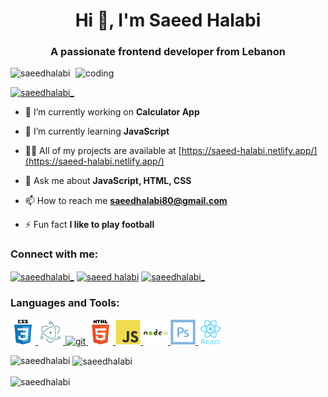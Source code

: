 
<h1 align="center">Hi 👋, I'm Saeed Halabi</h1>
<h3 align="center">A passionate frontend developer from Lebanon</h3>
<img align="right" alt="coding" width="400" src="https://media.tenor.com/qJ5evVs-_uUAAAAC/coding.gif"

<p align="left"> <img src="https://komarev.com/ghpvc/?username=saeedhalabi&label=Profile%20views&color=0e75b6&style=flat" alt="saeedhalabi" /> </p>

<p align="left"> <a href="https://twitter.com/saeedhalabi_" target="blank"><img src="https://img.shields.io/twitter/follow/saeedhalabi_?logo=twitter&style=for-the-badge" alt="saeedhalabi_" /></a> </p>

- 🔭 I’m currently working on **Calculator App**

- 🌱 I’m currently learning **JavaScript**

- 👨‍💻 All of my projects are available at [https://saeed-halabi.netlify.app/](https://saeed-halabi.netlify.app/)

- 💬 Ask me about **JavaScript, HTML, CSS**

- 📫 How to reach me **saeedhalabi80@gmail.com**

- ⚡ Fun fact **I like to play football**

<h3 align="left">Connect with me:</h3>
<p align="left">
<a href="https://twitter.com/saeedhalabi_" target="blank"><img align="center" src="https://raw.githubusercontent.com/rahuldkjain/github-profile-readme-generator/master/src/images/icons/Social/twitter.svg" alt="saeedhalabi_" height="30" width="40" /></a>
<a href="https://www.facebook.com/saeed.halabi.144" target="blank"><img align="center" src="https://raw.githubusercontent.com/rahuldkjain/github-profile-readme-generator/master/src/images/icons/Social/facebook.svg" alt="saeed halabi" height="30" width="40" /></a>
<a href="https://instagram.com/saeedhalabi_" target="blank"><img align="center" src="https://raw.githubusercontent.com/rahuldkjain/github-profile-readme-generator/master/src/images/icons/Social/instagram.svg" alt="saeedhalabi_" height="30" width="40" /></a>
</p>

<h3 align="left">Languages and Tools:</h3>
<p align="left"> <a href="https://www.w3schools.com/css/" target="_blank" rel="noreferrer"> <img src="https://raw.githubusercontent.com/devicons/devicon/master/icons/css3/css3-original-wordmark.svg" alt="css3" width="40" height="40"/> </a> <a href="https://www.electronjs.org" target="_blank" rel="noreferrer"> <img src="https://raw.githubusercontent.com/devicons/devicon/master/icons/electron/electron-original.svg" alt="electron" width="40" height="40"/> </a> <a href="https://git-scm.com/" target="_blank" rel="noreferrer"> <img src="https://www.vectorlogo.zone/logos/git-scm/git-scm-icon.svg" alt="git" width="40" height="40"/> </a> <a href="https://www.w3.org/html/" target="_blank" rel="noreferrer"> <img src="https://raw.githubusercontent.com/devicons/devicon/master/icons/html5/html5-original-wordmark.svg" alt="html5" width="40" height="40"/> </a> <a href="https://developer.mozilla.org/en-US/docs/Web/JavaScript" target="_blank" rel="noreferrer"> <img src="https://raw.githubusercontent.com/devicons/devicon/master/icons/javascript/javascript-original.svg" alt="javascript" width="40" height="40"/> </a> <a href="https://nodejs.org" target="_blank" rel="noreferrer"> <img src="https://raw.githubusercontent.com/devicons/devicon/master/icons/nodejs/nodejs-original-wordmark.svg" alt="nodejs" width="40" height="40"/> </a> <a href="https://www.photoshop.com/en" target="_blank" rel="noreferrer"> <img src="https://raw.githubusercontent.com/devicons/devicon/master/icons/photoshop/photoshop-line.svg" alt="photoshop" width="40" height="40"/> </a> <a href="https://reactjs.org/" target="_blank" rel="noreferrer"> <img src="https://raw.githubusercontent.com/devicons/devicon/master/icons/react/react-original-wordmark.svg" alt="react" width="40" height="40"/> </a> </p>

<p><img align="left" src="https://github-readme-stats.vercel.app/api/top-langs?username=saeedhalabi&show_icons=true&locale=en&layout=compact" alt="saeedhalabi" /></p>

<p>&nbsp;<img align="center" src="https://github-readme-stats.vercel.app/api?username=saeedhalabi&show_icons=true&locale=en" alt="saeedhalabi" /></p>

<p><img align="center" src="https://github-readme-streak-stats.herokuapp.com/?user=saeedhalabi&" alt="saeedhalabi" /></p>
